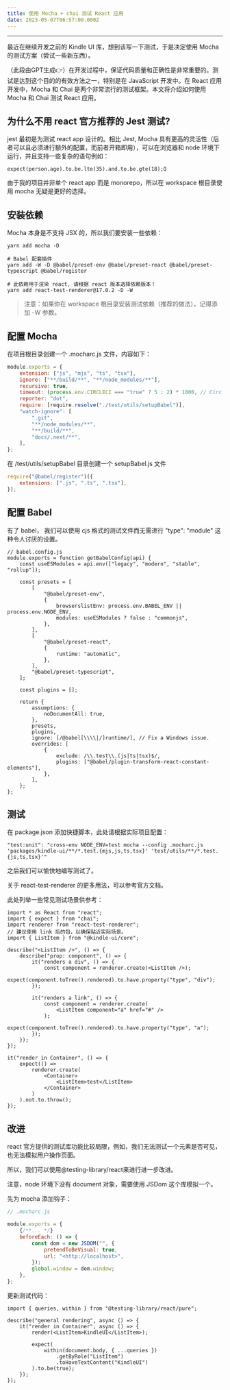 ```yaml
---
title: 使用 Mocha + chai 测试 React 应用
date: 2023-05-07T06:57:00.000Z
---
```



---



最近在继续开发之前的 Kindle UI 库，想到该写一下测试，于是决定使用 Mocha 的测试方案（尝试一些新东西）。

（此段由GPT生成👉）在开发过程中，保证代码质量和正确性是非常重要的。测试是达到这个目的的有效方法之一，特别是在 JavaScript 开发中。在 React 应用开发中，Mocha 和 Chai 是两个非常流行的测试框架。本文将介绍如何使用 Mocha 和 Chai 测试 React 应用。

## 为什么不用 react 官方推荐的 Jest 测试?

jest 最初是为测试 react app 设计的。相比 Jest, Mocha 具有更高的灵活性（后者可以且必须进行额外的配置，而前者开箱即用），可以在浏览器和 node 环境下运行，并且支持一些复杂的语句例如：

```plain text
expect(person.age).to.be.lte(35).and.to.be.gte(18);Q

```

由于我的项目并非单个 react app 而是 monorepo，所以在 workspace 根目录使用 mocha 无疑是更好的选择。

## 安装依赖

Mocha 本身是不支持 JSX 的，所以我们要安装一些依赖：

```shell
yarn add mocha -D

# Babel 配套插件
yarn add -W -D @babel/preset-env @babel/preset-react @babel/preset-typescript @babel/register

# 此依赖用于渲染 react, 请根据 react 版本选择依赖版本！
yarn add react-test-renderer@17.0.2 -D -W
```
> 注意：如果你在 workspace 根目录安装测试依赖（推荐的做法），记得添加 -W 参数。

## 配置 Mocha

在项目根目录创建一个 .mocharc.js 文件，内容如下：

```javascript
module.exports = {
	extension: ["js", "mjs", "ts", "tsx"],
	ignore: ["**/build/**", "**/node_modules/**"],
	recursive: true,
	timeout: (process.env.CIRCLECI === "true" ? 5 : 2) * 1000, // Circle CI has low-performance CPUs.
	reporter: "dot",
	require: [require.resolve("./test/utils/setupBabel")],
	"watch-ignore": [
		".git",
		"**/node_modules/**",
		"**/build/**",
		"docs/.next/**",
	],
};

```

在 /test/utils/setupBabel 目录创建一个 setupBabel.js 文件

```javascript
require("@babel/register")({
	extensions: [".js", ".ts", ".tsx"],
});
```

## 配置 Babel

有了 babel， 我们可以使用 cjs 格式的测试文件而无需进行 "type": "module" 这种令人讨厌的设置。

```plain text
// babel.config.js
module.exports = function getBabelConfig(api) {
	const useESModules = api.env(["legacy", "modern", "stable", "rollup"]);

	const presets = [
		[
			"@babel/preset-env",
			{
				browserslistEnv: process.env.BABEL_ENV || process.env.NODE_ENV,
				modules: useESModules ? false : "commonjs",
			},
		],
		[
			"@babel/preset-react",
			{
				runtime: "automatic",
			},
		],
		"@babel/preset-typescript",
	];

	const plugins = [];

	return {
		assumptions: {
			noDocumentAll: true,
		},
		presets,
		plugins,
		ignore: [/@babel[\\\\|/]runtime/], // Fix a Windows issue.
		overrides: [
			{
				exclude: /\\.test\\.(js|ts|tsx)$/,
				plugins: ["@babel/plugin-transform-react-constant-elements"],
			},
		],
	};
};

```

## 测试

在 package.json 添加快捷脚本，此处请根据实际项目配置：

```plain text
"test:unit": "cross-env NODE_ENV=test mocha --config .mocharc.js 'packages/kindle-ui/**/*.test.{mjs,js,ts,tsx}' 'test/utils/**/*.test.{js,ts,tsx}'"

```

之后我们可以愉快地编写测试了。

关于 react-test-renderer 的更多用法，可以参考官方文档。

此处列举一些常见测试场景供参考：

```plain text
import * as React from "react";
import { expect } from "chai";
import renderer from "react-test-renderer";
// 建议使用 link 后的包，以确保贴近实际场景。
import { ListItem } from "@kindle-ui/core";

describe("<ListItem />", () => {
	describe("prop: component", () => {
		it("renders a div", () => {
			const component = renderer.create(<ListItem />);
			expect(component.toTree().rendered).to.have.property("type", "div");
		});

		it("renders a link", () => {
			const component = renderer.create(
				<ListItem component="a" href="#" />
			);
			expect(component.toTree().rendered).to.have.property("type", "a");
		});
	});
});

```

```plain text
it("render in Container", () => {
	expect(() =>
		renderer.create(
			<Container>
				<ListItem>test</ListItem>
			</Container>
		)
	).not.to.throw();
});

```

## 改进

react 官方提供的测试库功能比较局限，例如，我们无法测试一个元素是否可见，也无法模拟用户操作页面。

所以，我们可以使用@testing-library/react来进行进一步改进。

注意，node 环境下没有 document 对象，需要使用 JSDom 这个库模拟一个。

先为 mocha 添加钩子：

```javascript
// .mocharc.js

module.exports = {
    {/**... */}
	beforeEach: () => {
		const dom = new JSDOM("", {
			pretendToBeVisual: true,
			url: "<http://localhost>",
		});
		global.window = dom.window;
	},
};
```

更新测试代码：

```plain text
import { queries, within } from "@testing-library/react/pure";

describe("general rendering", async () => {
	it("render in Container", async () => {
		render(<ListItem>KindleUI</ListItem>);

		expect(
			within(document.body, { ...queries })
				.getByRole("ListItem")
				.toHaveTextContent("KindleUI")
		).to.be(true);
	});
});

```
